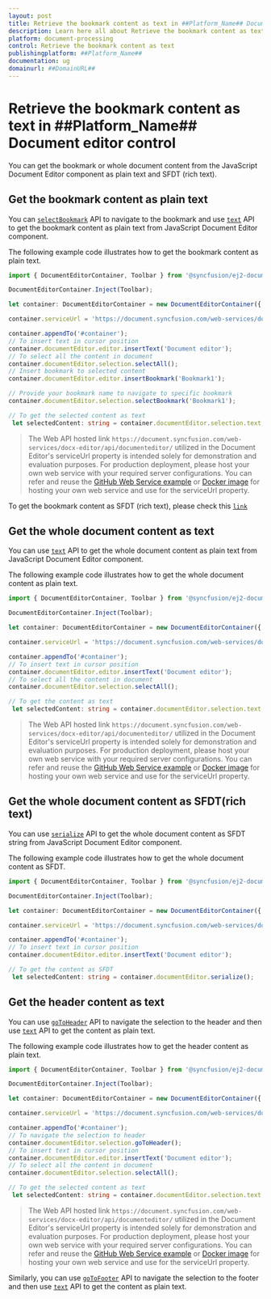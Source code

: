```yaml
---
layout: post
title: Retrieve the bookmark content as text in ##Platform_Name## Document editor control | Syncfusion
description: Learn here all about Retrieve the bookmark content as text in Syncfusion ##Platform_Name## Document editor control of Syncfusion Essential JS 2 and more.
platform: document-processing
control: Retrieve the bookmark content as text 
publishingplatform: ##Platform_Name##
documentation: ug
domainurl: ##DomainURL##
---
```


# Retrieve the bookmark content as text in ##Platform_Name## Document editor control

You can get the bookmark or whole document content from the JavaScript Document Editor component as plain text and SFDT (rich text).

## Get the bookmark content as plain text

You can [`selectBookmark`](../bookmark#select-bookmark) API to navigate to the bookmark and use [`text`](https://ej2.syncfusion.com/javascript/documentation/api/document-editor/selection#text-code-classlanguage-textstringcode) API to get the bookmark content as plain text from JavaScript Document Editor component.

The following example code illustrates how to get the bookmark content as plain text.

```ts
import { DocumentEditorContainer, Toolbar } from '@syncfusion/ej2-documenteditor';

DocumentEditorContainer.Inject(Toolbar);

let container: DocumentEditorContainer = new DocumentEditorContainer({ enableToolbar: true, height: '590px' });

container.serviceUrl = 'https://document.syncfusion.com/web-services/docx-editor/api/documenteditor/';

container.appendTo('#container');
// To insert text in cursor position
container.documentEditor.editor.insertText('Document editor');
// To select all the content in document
container.documentEditor.selection.selectAll();
// Insert bookmark to selected content
container.documentEditor.editor.insertBookmark('Bookmark1');

// Provide your bookmark name to navigate to specific bookmark
container.documentEditor.selection.selectBookmark('Bookmark1');

// To get the selected content as text
 let selectedContent: string = container.documentEditor.selection.text;
```

> The Web API hosted link `https://document.syncfusion.com/web-services/docx-editor/api/documenteditor/` utilized in the Document Editor's serviceUrl property is intended solely for demonstration and evaluation purposes. For production deployment, please host your own web service with your required server configurations. You can refer and reuse the [GitHub Web Service example](https://github.com/SyncfusionExamples/EJ2-DocumentEditor-WebServices) or [Docker image](https://hub.docker.com/r/syncfusion/word-processor-server) for hosting your own web service and use for the serviceUrl property.

To get the bookmark content as SFDT (rich text), please check this [`link`](../how-to/get-the-selected-content#get-the-selected-content-as-sfdt-rich-text)

## Get the whole document content as text

You can use [`text`](https://ej2.syncfusion.com/javascript/documentation/api/document-editor/selection#text-code-classlanguage-textstringcode) API to get the whole document content as plain text from JavaScript Document Editor component.

The following example code illustrates how to get the whole document content as plain text.

```ts
import { DocumentEditorContainer, Toolbar } from '@syncfusion/ej2-documenteditor';

DocumentEditorContainer.Inject(Toolbar);

let container: DocumentEditorContainer = new DocumentEditorContainer({ enableToolbar: true, height: '590px' });

container.serviceUrl = 'https://document.syncfusion.com/web-services/docx-editor/api/documenteditor/';

container.appendTo('#container');
// To insert text in cursor position
container.documentEditor.editor.insertText('Document editor');
// To select all the content in document
container.documentEditor.selection.selectAll();

// To get the content as text
 let selectedContent: string = container.documentEditor.selection.text;
```

> The Web API hosted link `https://document.syncfusion.com/web-services/docx-editor/api/documenteditor/` utilized in the Document Editor's serviceUrl property is intended solely for demonstration and evaluation purposes. For production deployment, please host your own web service with your required server configurations. You can refer and reuse the [GitHub Web Service example](https://github.com/SyncfusionExamples/EJ2-DocumentEditor-WebServices) or [Docker image](https://hub.docker.com/r/syncfusion/word-processor-server) for hosting your own web service and use for the serviceUrl property.

## Get the whole document content as SFDT(rich text)

You can use [`serialize`](https://ej2.syncfusion.com/javascript/documentation/api/document-editor#serialize) API to get the whole document content as SFDT string from JavaScript Document Editor component.

The following example code illustrates how to get the whole document content as SFDT.

```ts
import { DocumentEditorContainer, Toolbar } from '@syncfusion/ej2-documenteditor';

DocumentEditorContainer.Inject(Toolbar);

let container: DocumentEditorContainer = new DocumentEditorContainer({ enableToolbar: true, height: '590px' });

container.serviceUrl = 'https://document.syncfusion.com/web-services/docx-editor/api/documenteditor/';

container.appendTo('#container');
// To insert text in cursor position
container.documentEditor.editor.insertText('Document editor');

// To get the content as SFDT
 let selectedContent: string = container.documentEditor.serialize();
```


## Get the header content as text

You can use [`goToHeader`](https://ej2.syncfusion.com/javascript/documentation/api/document-editor/selection#gotoheader) API to navigate the selection to the header and then use [`text`](https://ej2.syncfusion.com/javascript/documentation/api/document-editor/selection#text-code-classlanguage-textstringcode) API to get the content as plain text.

The following example code illustrates how to get the header content as plain text.

```ts
import { DocumentEditorContainer, Toolbar } from '@syncfusion/ej2-documenteditor';

DocumentEditorContainer.Inject(Toolbar);

let container: DocumentEditorContainer = new DocumentEditorContainer({ enableToolbar: true, height: '590px' });

container.serviceUrl = 'https://document.syncfusion.com/web-services/docx-editor/api/documenteditor/';

container.appendTo('#container');
// To navigate the selection to header
container.documentEditor.selection.goToHeader();
// To insert text in cursor position
container.documentEditor.editor.insertText('Document editor');
// To select all the content in document
container.documentEditor.selection.selectAll();

// To get the selected content as text
 let selectedContent: string = container.documentEditor.selection.text;
```

> The Web API hosted link `https://document.syncfusion.com/web-services/docx-editor/api/documenteditor/` utilized in the Document Editor's serviceUrl property is intended solely for demonstration and evaluation purposes. For production deployment, please host your own web service with your required server configurations. You can refer and reuse the [GitHub Web Service example](https://github.com/SyncfusionExamples/EJ2-DocumentEditor-WebServices) or [Docker image](https://hub.docker.com/r/syncfusion/word-processor-server) for hosting your own web service and use for the serviceUrl property.

Similarly, you can use [`goToFooter`](https://ej2.syncfusion.com/javascript/documentation/api/document-editor/selection#gotofooter) API to navigate the selection to the footer and then use [`text`](https://ej2.syncfusion.com/javascript/documentation/api/document-editor/selection#text-code-classlanguage-textstringcode) API to get the content as plain text.